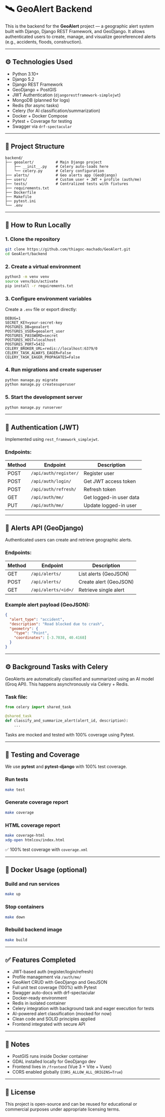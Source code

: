 
# 🛰️ GeoAlert Backend

This is the backend for the **GeoAlert** project — a geographic alert system built with Django, Django REST Framework, and GeoDjango. It allows authenticated users to create, manage, and visualize georeferenced alerts (e.g., accidents, floods, construction).

---

## ⚙️ Technologies Used

- Python 3.10+
- Django 5.2
- Django REST Framework
- GeoDjango + PostGIS
- JWT Authentication (`djangorestframework-simplejwt`)
- MongoDB (planned for logs)
- Redis (for async tasks)
- Celery (for AI classification/summarization)
- Docker + Docker Compose
- Pytest + Coverage for testing
- Swagger via `drf-spectacular`

---

## 📁 Project Structure

```
backend/
├── geoalert/          # Main Django project
│   ├── __init__.py    # Celery auto-loads here
│   └── celery.py      # Celery configuration
├── alerts/            # Geo alerts app (GeoDjango)
├── users/             # Custom user + JWT + profile (auth/me)
├── tests/             # Centralized tests with fixtures
├── requirements.txt
├── Dockerfile
├── Makefile
├── pytest.ini
└── .env
```

---

## 🚀 How to Run Locally

### 1. Clone the repository

```bash
git clone https://github.com/thiagoc-machado/GeoAlert.git
cd GeoAlert/backend
```

### 2. Create a virtual environment

```bash
python3 -m venv venv
source venv/bin/activate
pip install -r requirements.txt
```

### 3. Configure environment variables

Create a `.env` file or export directly:

```env
DEBUG=1
SECRET_KEY=your-secret-key
POSTGRES_DB=geoalert
POSTGRES_USER=geoalert_user
POSTGRES_PASSWORD=secret
POSTGRES_HOST=localhost
POSTGRES_PORT=5432
CELERY_BROKER_URL=redis://localhost:6379/0
CELERY_TASK_ALWAYS_EAGER=False
CELERY_TASK_EAGER_PROPAGATES=False
```

### 4. Run migrations and create superuser

```bash
python manage.py migrate
python manage.py createsuperuser
```

### 5. Start the development server

```bash
python manage.py runserver
```

---

## 🔐 Authentication (JWT)

Implemented using `rest_framework_simplejwt`.

### Endpoints:

| Method | Endpoint                | Description              |
|--------|-------------------------|--------------------------|
| POST   | `/api/auth/register/`   | Register user            |
| POST   | `/api/auth/login/`      | Get JWT access token     |
| POST   | `/api/auth/refresh/`    | Refresh token            |
| GET    | `/api/auth/me/`         | Get logged-in user data  |
| PUT    | `/api/auth/me/`         | Update logged-in user    |

---

## 📍 Alerts API (GeoDjango)

Authenticated users can create and retrieve geographic alerts.

### Endpoints:

| Method | Endpoint                | Description               |
|--------|-------------------------|---------------------------|
| GET    | `/api/alerts/`          | List alerts (GeoJSON)     |
| POST   | `/api/alerts/`          | Create alert (GeoJSON)    |
| GET    | `/api/alerts/<id>/`     | Retrieve single alert     |

### Example alert payload (GeoJSON):

```json
{
  "alert_type": "accident",
  "description": "Road blocked due to crash",
  "geometry": {
    "type": "Point",
    "coordinates": [-3.7038, 40.4168]
  }
}
```

---

## ⚙️ Background Tasks with Celery

GeoAlerts are automatically classified and summarized using an AI model (Groq API). This happens asynchronously via Celery + Redis.

### Task file:

```python
from celery import shared_task

@shared_task
def classify_and_summarize_alert(alert_id, description):
    ...
```

Tasks are mocked and tested with 100% coverage using Pytest.

---

## 🧪 Testing and Coverage

We use **pytest** and **pytest-django** with 100% test coverage.

### Run tests

```bash
make test
```

### Generate coverage report

```bash
make coverage
```

### HTML coverage report

```bash
make coverage-html
xdg-open htmlcov/index.html
```

✅ 100% test coverage with `coverage.xml`

---

## 🐳 Docker Usage (optional)

### Build and run services

```bash
make up
```

### Stop containers

```bash
make down
```

### Rebuild backend image

```bash
make build
```

---

## ✅ Features Completed

- JWT-based auth (register/login/refresh)
- Profile management via `/auth/me/`
- GeoAlert CRUD with GeoDjango and GeoJSON
- Full unit test coverage (100%) with Pytest
- Swagger auto-docs with drf-spectacular
- Docker-ready environment
- Redis in isolated container
- Celery integration with background task and eager execution for tests
- AI-powered alert classification (mocked for now)
- Clean code and SOLID principles applied
- Frontend integrated with secure API

---

## 📌 Notes

- PostGIS runs inside Docker container
- GDAL installed locally for GeoDjango dev
- Frontend lives in `/frontend` (Vue 3 + Vite + Vuex)
- CORS enabled globally (`CORS_ALLOW_ALL_ORIGINS=True`)

---

## 📄 License

This project is open-source and can be reused for educational or commercial purposes under appropriate licensing terms.
